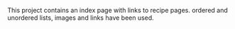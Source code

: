 This project contains an index page with links to recipe pages.
ordered and unordered lists, images and links have been used.